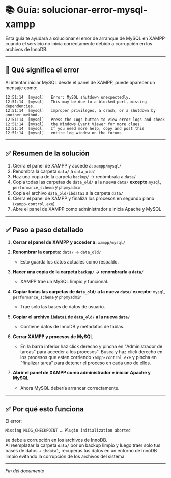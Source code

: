 # 📚 Guía: solucionar-error-mysql-xampp

Esta guía te ayudará a solucionar el error de arranque de MySQL en XAMPP cuando el servicio no inicia correctamente debido a corrupción en los archivos de InnoDB.

---

## 🔎 Qué significa el error

Al intentar iniciar MySQL desde el panel de XAMPP, puede aparecer un mensaje como:

```
12:51:14  [mysql]   Error: MySQL shutdown unexpectedly.
12:51:14  [mysql]   This may be due to a blocked port, missing dependencies, 
12:51:14  [mysql]   improper privileges, a crash, or a shutdown by another method.
12:51:14  [mysql]   Press the Logs button to view error logs and check
12:51:14  [mysql]   the Windows Event Viewer for more clues
12:51:14  [mysql]   If you need more help, copy and post this
12:51:14  [mysql]   entire log window on the forums
```

---

## ✅ Resumen de la solución

1. Cierra el panel de XAMPP y accede a: `xampp/mysql/`  
2. Renombra la carpeta `data/` a `data_old/`  
3. Haz una copia de la carpeta `backup/` → renómbrala a `data/`  
4. Copia todas las carpetas de `data_old/` a la nueva `data/` **excepto** `mysql`, `performance_schema` y `phpmyadmin`  
5. Copia el archivo `data_old/ibdata1` a la carpeta `data/`  
6. Cierra el panel de XAMPP y finaliza los procesos en segundo plano (`xampp-control.exe`)  
7. Abre el panel de XAMPP como administrador e inicia Apache y MySQL

---

## ✅ Paso a paso detallado

1. **Cerrar el panel de XAMPP y acceder a:** `xampp/mysql/`  

2. **Renombrar la carpeta:** `data/` → `data_old/`  
   - Esto guarda los datos actuales como respaldo.

3. **Hacer una copia de la carpeta `backup/` → renombrarla a `data/`**  
   - XAMPP trae un MySQL limpio y funcional.

4. **Copiar todas las carpetas de `data_old/` a la nueva `data/` excepto:** `mysql`, `performance_schema` y `phpmyadmin`  
   - Trae solo las bases de datos de usuario.

5. **Copiar el archivo `ibdata1` de `data_old/` a la nueva `data/`**  
   - Contiene datos de InnoDB y metadatos de tablas.

6. **Cerrar XAMPP y procesos de MySQL**  
   - En la barra inferior haz click derecho y pincha en "Administrador de tareas" para acceder a los procesos". Busca y haz click derecho en los procesos que esten corriendo `xampp-control.exe` y pincha en "finalizar tarea" para detener el proceso en cada uno de ellos.

7. **Abrir el panel de XAMPP como administrador e iniciar Apache y MySQL**  
   - Ahora MySQL debería arrancar correctamente.

---

## ✅ Por qué esto funciona

El error:

```
Missing MLOG_CHECKPOINT … Plugin initialization aborted
```

se debe a corrupción en los archivos de InnoDB.  
Al reemplazar la carpeta `data/` por un backup limpio y luego traer solo tus bases de datos + `ibdata1`, recuperas tus datos en un entorno de InnoDB limpio evitando la corrupción de los archivos del sistema.

---

*Fin del documento*
